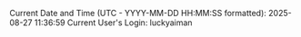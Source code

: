 Current Date and Time (UTC - YYYY-MM-DD HH:MM:SS formatted): 2025-08-27 11:36:59
Current User's Login: luckyaiman
